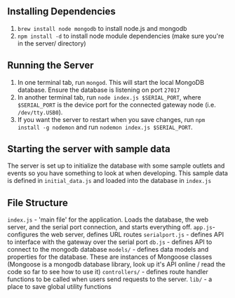 ## Installing Dependencies
1. `brew install node mongodb` to install node.js and mongodb
2. `npm install -d` to install node module dependencies (make sure you're in the server/ directory)

## Running the Server
1. In one terminal tab, run `mongod`. This will start the local MongoDB database. Ensure the database is listening on port `27017`
2. In another terminal tab, run `node index.js $SERIAL_PORT`, where `$SERIAL_PORT` is the device port for the connected gateway node (i.e. `/dev/tty.USB0`).
3. If you want the server to restart when you save changes, run `npm install -g nodemon` and run `nodemon index.js $SERIAL_PORT`.

## Starting the server with sample data
The server is set up to initialize the database with some sample outlets and events so you have something to look at when developing. This sample data is defined in `initial_data.js` and loaded into the database in `index.js`

## File Structure
`index.js` - 'main file' for the application. Loads the database, the web server, and the serial port connection, and starts everything off.
`app.js`- configures the web server, defines URL routes
`serialport.js` - defines API to interface with the gateway over the serial port
`db.js` - defines API to connect to the mongodb database
`models/` - defines data models and properties for the database. These are instances of Mongoose classes (Mongoose is a mongodb database library, look up it's API online / read the code so far to see how to use it)
`controllers/` - defines route handler functions to be called when users send requests to the server.
`lib/` - a place to save global utility functions
